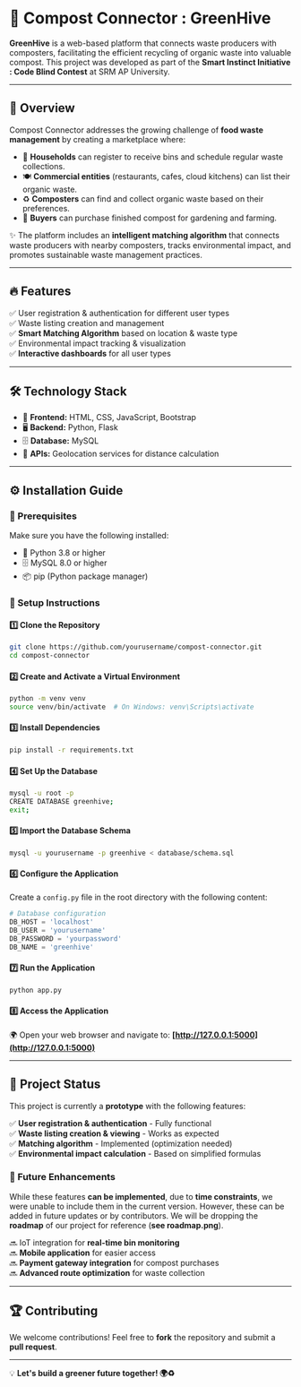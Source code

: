  # 🌱 Compost Connector : GreenHive

**GreenHive** is a web-based platform that connects waste producers with composters, facilitating the efficient recycling of organic waste into valuable compost. This project was developed as part of the **Smart Instinct Initiative : Code Blind Contest** at SRM AP University.

---

## 🚀 Overview
Compost Connector addresses the growing challenge of **food waste management** by creating a marketplace where:

- 🏡 **Households** can register to receive bins and schedule regular waste collections.
- 🍽️ **Commercial entities** (restaurants, cafes, cloud kitchens) can list their organic waste.
- ♻️ **Composters** can find and collect organic waste based on their preferences.
- 🌿 **Buyers** can purchase finished compost for gardening and farming.

✨ The platform includes an **intelligent matching algorithm** that connects waste producers with nearby composters, tracks environmental impact, and promotes sustainable waste management practices.

---

## 🔥 Features
✅ User registration & authentication for different user types  
✅ Waste listing creation and management  
✅ **Smart Matching Algorithm** based on location & waste type  
✅ Environmental impact tracking & visualization  
✅ **Interactive dashboards** for all user types  

---

## 🛠️ Technology Stack
- 🎨 **Frontend:** HTML, CSS, JavaScript, Bootstrap
- 🖥️ **Backend:** Python, Flask
- 🗄️ **Database:** MySQL
- 📍 **APIs:** Geolocation services for distance calculation

---

## ⚙️ Installation Guide
### 🔹 Prerequisites
Make sure you have the following installed:
- 🐍 Python 3.8 or higher
- 🗄️ MySQL 8.0 or higher
- 📦 pip (Python package manager)

### 🔹 Setup Instructions
#### 1️⃣ Clone the Repository
```bash
git clone https://github.com/yourusername/compost-connector.git
cd compost-connector
```

#### 2️⃣ Create and Activate a Virtual Environment
```bash
python -m venv venv
source venv/bin/activate  # On Windows: venv\Scripts\activate
```

#### 3️⃣ Install Dependencies
```bash
pip install -r requirements.txt
```

#### 4️⃣ Set Up the Database
```bash
mysql -u root -p
CREATE DATABASE greenhive;
exit;
```

#### 5️⃣ Import the Database Schema
```bash
mysql -u yourusername -p greenhive < database/schema.sql
```

#### 6️⃣ Configure the Application
Create a `config.py` file in the root directory with the following content:
```python
# Database configuration
DB_HOST = 'localhost'
DB_USER = 'yourusername'
DB_PASSWORD = 'yourpassword'
DB_NAME = 'greenhive'
```

#### 7️⃣ Run the Application
```bash
python app.py
```

#### 8️⃣ Access the Application
🌍 Open your web browser and navigate to: **[http://127.0.0.1:5000](http://127.0.0.1:5000)**

---

## 📌 Project Status
This project is currently a **prototype** with the following features:

✅ **User registration & authentication** - Fully functional  
✅ **Waste listing creation & viewing** - Works as expected  
✅ **Matching algorithm** - Implemented (optimization needed)  
✅ **Environmental impact calculation** - Based on simplified formulas  

### 🚀 Future Enhancements
While these features **can be implemented**, due to **time constraints**, we were unable to include them in the current version. However, these can be added in future updates or by contributors. We will be dropping the **roadmap** of our project for reference (**see roadmap.png**). 

🔜 IoT integration for **real-time bin monitoring**  
🔜 **Mobile application** for easier access  
🔜 **Payment gateway integration** for compost purchases  
🔜 **Advanced route optimization** for waste collection  

---

## 🏆 Contributing
We welcome contributions! Feel free to **fork** the repository and submit a **pull request**.

---

💡 **Let's build a greener future together! 🌍♻️**
